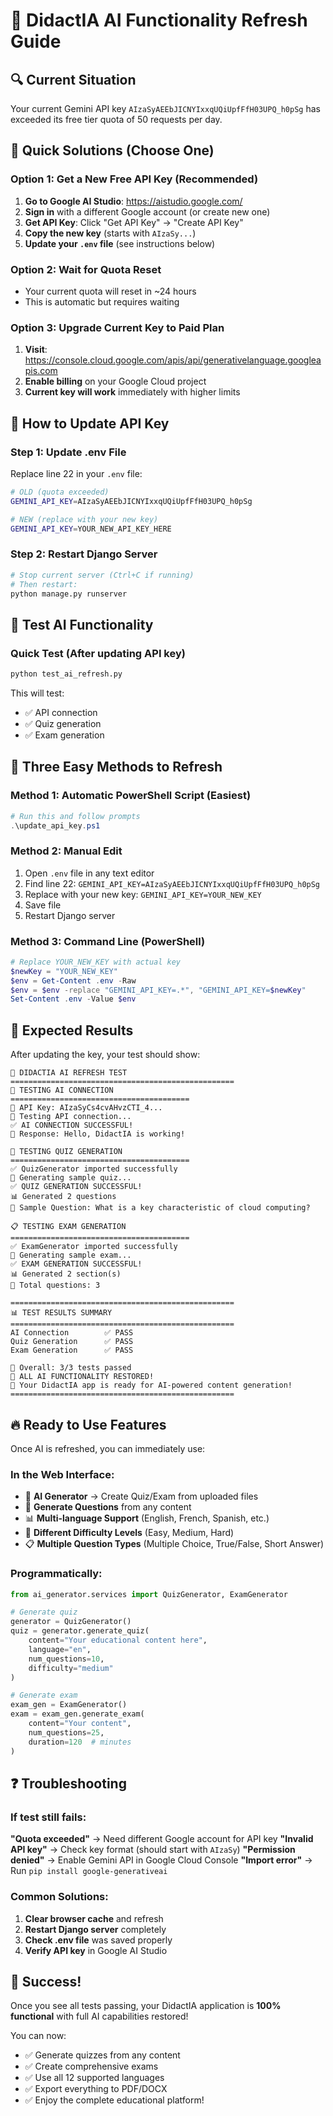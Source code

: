 # 🤖 DidactIA AI Functionality Refresh Guide

## 🔍 Current Situation
Your current Gemini API key `AIzaSyAEEbJICNYIxxqUQiUpfFfH03UPQ_h0pSg` has exceeded its free tier quota of 50 requests per day.

## 🚀 Quick Solutions (Choose One)

### Option 1: Get a New Free API Key (Recommended)
1. **Go to Google AI Studio**: https://aistudio.google.com/
2. **Sign in** with a different Google account (or create new one)
3. **Get API Key**: Click "Get API Key" → "Create API Key" 
4. **Copy the new key** (starts with `AIzaSy...`)
5. **Update your `.env` file** (see instructions below)

### Option 2: Wait for Quota Reset
- Your current quota will reset in ~24 hours
- This is automatic but requires waiting

### Option 3: Upgrade Current Key to Paid Plan
1. **Visit**: https://console.cloud.google.com/apis/api/generativelanguage.googleapis.com
2. **Enable billing** on your Google Cloud project
3. **Current key will work** immediately with higher limits

## 🔧 How to Update API Key

### Step 1: Update .env File
Replace line 22 in your `.env` file:
```bash
# OLD (quota exceeded)
GEMINI_API_KEY=AIzaSyAEEbJICNYIxxqUQiUpfFfH03UPQ_h0pSg

# NEW (replace with your new key)
GEMINI_API_KEY=YOUR_NEW_API_KEY_HERE
```

### Step 2: Restart Django Server
```bash
# Stop current server (Ctrl+C if running)
# Then restart:
python manage.py runserver
```

## 🧪 Test AI Functionality

### Quick Test (After updating API key)
```bash
python test_ai_refresh.py
```

This will test:
- ✅ API connection
- ✅ Quiz generation  
- ✅ Exam generation

## 🚀 Three Easy Methods to Refresh

### Method 1: Automatic PowerShell Script (Easiest)
```powershell
# Run this and follow prompts
.\update_api_key.ps1
```

### Method 2: Manual Edit
1. Open `.env` file in any text editor
2. Find line 22: `GEMINI_API_KEY=AIzaSyAEEbJICNYIxxqUQiUpfFfH03UPQ_h0pSg`
3. Replace with your new key: `GEMINI_API_KEY=YOUR_NEW_KEY`
4. Save file
5. Restart Django server

### Method 3: Command Line (PowerShell)
```powershell
# Replace YOUR_NEW_KEY with actual key
$newKey = "YOUR_NEW_KEY"
$env = Get-Content .env -Raw
$env = $env -replace "GEMINI_API_KEY=.*", "GEMINI_API_KEY=$newKey"
Set-Content .env -Value $env
```

## 🎯 Expected Results

After updating the key, your test should show:
```
🚀 DIDACTIA AI REFRESH TEST
==================================================
🤖 TESTING AI CONNECTION
========================================
🔑 API Key: AIzaSyCs4cvAHvzCTI_4...
📡 Testing API connection...
✅ AI CONNECTION SUCCESSFUL!
🎉 Response: Hello, DidactIA is working!

📝 TESTING QUIZ GENERATION
========================================
✅ QuizGenerator imported successfully
🎯 Generating sample quiz...
✅ QUIZ GENERATION SUCCESSFUL!
📊 Generated 2 questions
📝 Sample Question: What is a key characteristic of cloud computing?

📋 TESTING EXAM GENERATION
========================================
✅ ExamGenerator imported successfully
🎯 Generating sample exam...
✅ EXAM GENERATION SUCCESSFUL!
📊 Generated 2 section(s)
📝 Total questions: 3

==================================================
📊 TEST RESULTS SUMMARY
==================================================
AI Connection        ✅ PASS
Quiz Generation      ✅ PASS
Exam Generation      ✅ PASS

🎯 Overall: 3/3 tests passed
🎉 ALL AI FUNCTIONALITY RESTORED!
🚀 Your DidactIA app is ready for AI-powered content generation!
==================================================
```

## 🔥 Ready to Use Features

Once AI is refreshed, you can immediately use:

### In the Web Interface:
- 📝 **AI Generator** → Create Quiz/Exam from uploaded files
- 🎯 **Generate Questions** from any content
- 📊 **Multi-language Support** (English, French, Spanish, etc.)
- 🔄 **Different Difficulty Levels** (Easy, Medium, Hard)
- 📋 **Multiple Question Types** (Multiple Choice, True/False, Short Answer)

### Programmatically:
```python
from ai_generator.services import QuizGenerator, ExamGenerator

# Generate quiz
generator = QuizGenerator()
quiz = generator.generate_quiz(
    content="Your educational content here",
    language="en",
    num_questions=10,
    difficulty="medium"
)

# Generate exam  
exam_gen = ExamGenerator()
exam = exam_gen.generate_exam(
    content="Your content",
    num_questions=25,
    duration=120  # minutes
)
```

## ❓ Troubleshooting

### If test still fails:

**"Quota exceeded"** → Need different Google account for API key
**"Invalid API key"** → Check key format (should start with `AIzaSy`)
**"Permission denied"** → Enable Gemini API in Google Cloud Console
**"Import error"** → Run `pip install google-generativeai`

### Common Solutions:
1. **Clear browser cache** and refresh
2. **Restart Django server** completely
3. **Check .env file** was saved properly
4. **Verify API key** in Google AI Studio

## 🎉 Success!

Once you see all tests passing, your DidactIA application is **100% functional** with full AI capabilities restored!

You can now:
- ✅ Generate quizzes from any content
- ✅ Create comprehensive exams  
- ✅ Use all 12 supported languages
- ✅ Export everything to PDF/DOCX
- ✅ Enjoy the complete educational platform!
